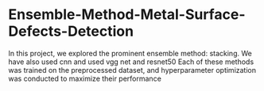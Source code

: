 # Ensemble-Method-Metal-Surface-Defects-Detection
In this project, we explored the prominent ensemble method: stacking. We have also used cnn and used vgg net and resnet50 Each of these methods was trained on the preprocessed dataset, and hyperparameter optimization was conducted to maximize their performance
